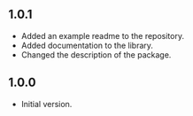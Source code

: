 ## 1.0.1

- Added an example readme to the repository.
- Added documentation to the library.
- Changed the description of the package.

## 1.0.0

- Initial version.
